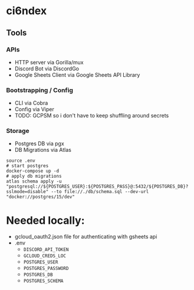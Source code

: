 # ci6ndex

## Tools

### APIs
* HTTP server via Gorilla/mux
* Discord Bot via DiscordGo
* Google Sheets Client via Google Sheets API Library

### Bootstrapping / Config
* CLI via Cobra
* Config via Viper
* TODO: GCPSM so i don't have to keep shuffling around secrets

### Storage
* Postgres DB via pgx
* DB Migrations via Atlas

```
source .env
# start postgres
docker-compose up -d
# apply db migrations
atlas schema apply -u "postgresql://${POSTGRES_USER}:${POSTGRES_PASS}@:5432/${POSTGRES_DB}?sslmode=disable" --to file://./db/schema.sql --dev-url "docker://postgres/15/dev"
```

# Needed locally:
* gcloud_oauth2.json file for authenticating with gsheets api
* .env
  * `DISCORD_API_TOKEN`
  * `GCLOUD_CREDS_LOC`
  * `POSTGRES_USER`
  * `POSTGRES_PASSWORD`
  * `POSTGRES_DB`
  * `POSTGRES_SCHEMA`
